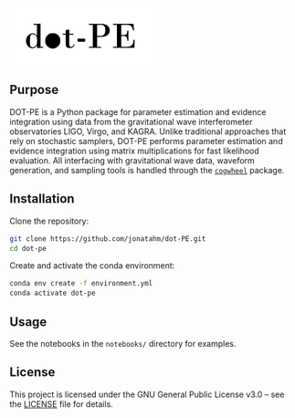 ![dot-pe logo](dot-pe-logo-white-bg.png)

## Purpose

DOT-PE is a Python package for parameter estimation and evidence integration using data from the gravitational wave interferometer observatories LIGO, Virgo, and KAGRA. Unlike traditional approaches that rely on stochastic samplers, DOT-PE performs parameter estimation and evidence integration using matrix multiplications for fast likelihood evaluation. All interfacing with gravitational wave data, waveform generation, and sampling tools is handled through the [`cogwheel`](https://github.com/jroulet/cogwheel) package.

## Installation

Clone the repository:
```bash
git clone https://github.com/jonatahm/dot-PE.git
cd dot-pe
```

Create and activate the conda environment:
```bash
conda env create -f environment.yml
conda activate dot-pe
```

## Usage

See the notebooks in the `notebooks/` directory for examples.

## License

This project is licensed under the GNU General Public License v3.0 – see the [LICENSE](LICENSE) file for details. 
